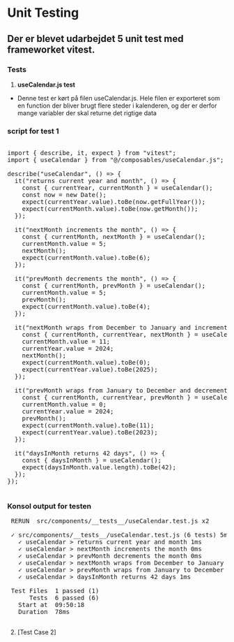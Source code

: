 # Unit Testing

## Der er blevet udarbejdet 5 unit test med frameworket vitest. 

### Tests

1. **useCalendar.js test** 
- Denne test er kørt på filen useCalendar.js. Hele filen er exporteret som en function der bliver brugt flere steder i kalenderen, og der er derfor mange variabler der skal returne det rigtige data 
### script for test 1
<pre>

import { describe, it, expect } from "vitest";
import { useCalendar } from "@/composables/useCalendar.js";

describe("useCalendar", () => {
  it("returns current year and month", () => {
    const { currentYear, currentMonth } = useCalendar();
    const now = new Date();
    expect(currentYear.value).toBe(now.getFullYear());
    expect(currentMonth.value).toBe(now.getMonth());
  });

  it("nextMonth increments the month", () => {
    const { currentMonth, nextMonth } = useCalendar();
    currentMonth.value = 5;
    nextMonth();
    expect(currentMonth.value).toBe(6);
  });

  it("prevMonth decrements the month", () => {
    const { currentMonth, prevMonth } = useCalendar();
    currentMonth.value = 5;
    prevMonth();
    expect(currentMonth.value).toBe(4);
  });

  it("nextMonth wraps from December to January and increments year", () => {
    const { currentMonth, currentYear, nextMonth } = useCalendar();
    currentMonth.value = 11;
    currentYear.value = 2024;
    nextMonth();
    expect(currentMonth.value).toBe(0);
    expect(currentYear.value).toBe(2025);
  });

  it("prevMonth wraps from January to December and decrements year", () => {
    const { currentMonth, currentYear, prevMonth } = useCalendar();
    currentMonth.value = 0;
    currentYear.value = 2024;
    prevMonth();
    expect(currentMonth.value).toBe(11);
    expect(currentYear.value).toBe(2023);
  });

  it("daysInMonth returns 42 days", () => {
    const { daysInMonth } = useCalendar();
    expect(daysInMonth.value.length).toBe(42);
  });
});

</pre>

### Konsol output for testen

<pre>
 RERUN  src/components/__tests__/useCalendar.test.js x2 

 ✓ src/components/__tests__/useCalendar.test.js (6 tests) 5ms
   ✓ useCalendar > returns current year and month 1ms
   ✓ useCalendar > nextMonth increments the month 0ms
   ✓ useCalendar > prevMonth decrements the month 0ms
   ✓ useCalendar > nextMonth wraps from December to January and increments year 0ms
   ✓ useCalendar > prevMonth wraps from January to December and decrements year 0ms
   ✓ useCalendar > daysInMonth returns 42 days 1ms

 Test Files  1 passed (1)
      Tests  6 passed (6)
   Start at  09:50:18
   Duration  78ms

</pre>

2. [Test Case 2]